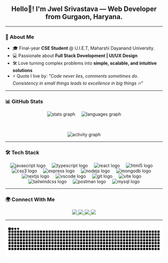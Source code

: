 <br clear="both">

<h2 align="center">Hello👋! I'm Jwel Srivastava — Web Developer from Gurgaon, Haryana.</h2>

---

### 🚀 About Me
- 🎓 Final-year **CSE Student** @ U.I.E.T, Maharshi Dayanand University.
- 💻 Passionate about **Full Stack Development | UI/UX Design**  
- 🛠️ Love turning complex problems into **simple, scalable, and intuitive solutions**  
- ⚡ Quote I live by: *"Code never lies, comments sometimes do. Consistency in small things leads to excellence in big things 🔥"*  

---

### 📊 GitHub Stats
<div align="center">

  <!-- GitHub Stats Card -->
  <img src="https://github-readme-stats.vercel.app/api?username=JwelSrivastava&show_icons=true&theme=dracula&count_private=true&include_all_commits=true&cache_seconds=86400" height="150" alt="stats graph" />
  &nbsp;&nbsp;&nbsp;
  <!-- Top Languages Card -->
  <img src="https://github-readme-stats.vercel.app/api/top-langs?username=JwelSrivastava&layout=compact&theme=dracula&langs_count=6&cache_seconds=86400" height="150" alt="languages graph" />

  <!-- Activity Graph -->
  <br><br>
  <img src="https://github-readme-activity-graph.vercel.app/graph?username=JwelSrivastava&theme=dracula&hide_border=true" alt="activity graph" />

</div>

---

### 🛠️ Tech Stack
<div align="center">
  <img src="https://cdn.jsdelivr.net/gh/devicons/devicon/icons/javascript/javascript-original.svg" height="30" alt="javascript logo" />
  <img width="12" />
  <img src="https://cdn.jsdelivr.net/gh/devicons/devicon/icons/typescript/typescript-original.svg" height="30" alt="typescript logo" />
  <img width="12" />
  <img src="https://skillicons.dev/icons?i=react" height="30" alt="react logo" />
  <img width="12" />
  <img src="https://cdn.jsdelivr.net/gh/devicons/devicon/icons/html5/html5-original.svg" height="30" alt="html5 logo" />
  <img width="12" />
  <img src="https://cdn.jsdelivr.net/gh/devicons/devicon/icons/css3/css3-original.svg" height="30" alt="css3 logo" />
  <img width="12" />
  <img src="https://skillicons.dev/icons?i=express" height="30" alt="express logo" />
  <img width="12" />
  <img src="https://skillicons.dev/icons?i=nodejs" height="30" alt="nodejs logo" />
  <img width="12" />
  <img src="https://skillicons.dev/icons?i=mongodb" height="30" alt="mongodb logo" />
  <img width="12" />
  <img src="https://cdn.jsdelivr.net/gh/devicons/devicon/icons/nextjs/nextjs-original.svg" height="30" alt="nextjs logo" />
  <img width="12" />
  <img src="https://cdn.jsdelivr.net/gh/devicons/devicon/icons/vscode/vscode-original.svg" height="30" alt="vscode logo" />
  <img width="12" />
  <img src="https://cdn.jsdelivr.net/gh/devicons/devicon/icons/git/git-original.svg" height="30" alt="git logo" />
  <img width="12" />
  <img src="https://skillicons.dev/icons?i=vite" height="30" alt="vite logo" />
  <img width="12" />
  <img src="https://skillicons.dev/icons?i=tailwind" height="30" alt="tailwindcss logo" />
  <img width="12" />
  <img src="https://skillicons.dev/icons?i=postman" height="30" alt="postman logo" />
  <img width="12" />
  <img src="https://cdn.simpleicons.org/mysql/4479A1" height="30" alt="mysql logo" />
</div>

---

### 🌍 Connect With Me
<div align="center">

  <a href="https://www.instagram.com/jwel_srivastava" target="_blank">
    <img src="https://img.shields.io/static/v1?message=Instagram&logo=instagram&label=&color=E4405F&logoColor=white&style=for-the-badge" height="35" />
  </a>

  <a href="https://discord.com/users/1234567890" target="_blank">
    <img src="https://img.shields.io/static/v1?message=Discord&logo=discord&label=&color=7289DA&logoColor=white&style=for-the-badge" height="35" />
  </a>

  <a href="https://www.linkedin.com/in/jwel-srivastava" target="_blank">
    <img src="https://img.shields.io/static/v1?message=LinkedIn&logo=linkedin&label=&color=0077B5&logoColor=white&style=for-the-badge" height="35" />
  </a>

  <a href="https://twitter.com/jwel_srivastava" target="_blank">
    <img src="https://img.shields.io/static/v1?message=Twitter&logo=twitter&label=&color=1DA1F2&logoColor=white&style=for-the-badge" height="35" />
  </a>

</div>

---

![GitHub Snake Animation](https://github.com/JwelSrivastava/JwelSrivastava/blob/output/snake.svg)

